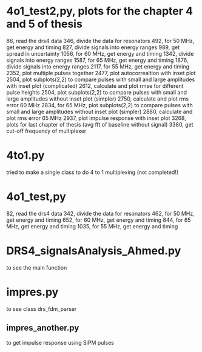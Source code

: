 # 4o1_test2,py, plots for the chapter 4 and 5 of thesis
86, read the drs4 data
346, divide the data for resonators 
492, for 50 MHz, get energy and timing
827, divide signals into energy ranges
989, get spread in uncertainty
1056, for 60 MHz, get energy and timing
1342, divide signals into energy ranges
1587, for 65 MHz, get energy and timing
1876, divide signals into energy ranges
2117, for 55 MHz, get energy and timing
2352, plot multiple pulses together
2477, plot autocorrealtion with inset plot
2504, plot subplots(2,2) to compare pulses with small and large amplitudes with inset plot (complicated)
2612, calculate and plot rmse for different pulse heights
2504, plot subplots(2,2) to compare pulses with small and large amplitudes without inset plot (simpler)
2750, calculate and plot rms error 60 MHz 
2834, for 65 MHz, plot subplots(2,2) to compare pulses with small and large amplitudes without inset plot (simpler)
2880, calculate and plot rms error 65 MHz 
2937, plot impulse response with inset plot
3268, plots for last chapter of thesis (avg fft of baseline without signal)
3380, get cut-off frequency of multiplexer

# 4to1.py
tried to make a single class to do 4 to 1 multiplexing (not completed!)

# 4o1_test,py
82, read the drs4 data
342, divide the data for resonators 
462, for 50 MHz, get energy and timing
652, for 60 MHz, get energy and timing
844, for 65 MHz, get energy and timing
1035, for 55 MHz, get energy and timing


# DRS4_signalsAnalysis_Ahmed.py
to see the main function

# impres.py 
to see class drs_fdm_parser

## impres_another.py 
to get impulse response using SiPM pulses